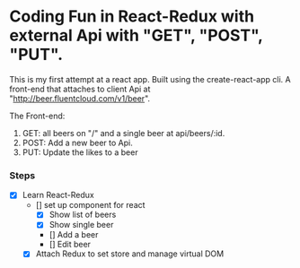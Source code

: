 # Coding Fun in React-Redux with external Api with "GET", "POST", "PUT".

This is my first attempt at a react app.
Built using the create-react-app cli.
A front-end that attaches to client Api at "http://beer.fluentcloud.com/v1/beer".

The Front-end:
1. GET: all beers on "/" and a single beer at api/beers/:id.
2. POST: Add a new beer to Api.
3. PUT: Update the likes to a beer


### Steps
* [x] Learn React-Redux
  * [] set up component for react
    * [x] Show list of beers
    * [x] Show single beer
    * [] Add a beer
    * [] Edit beer
  * [x] Attach Redux to set store and manage  virtual DOM

